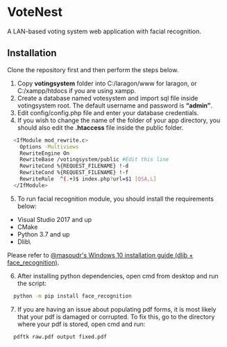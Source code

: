 
# VoteNest

A LAN-based voting system web application with facial recognition.

## Installation

Clone the repository first and then perform the steps below.

1. Copy **votingsystem** folder into C:/laragon/www for laragon, or C:/xampp/htdocs if you are using xampp.
2. Create a database named votesystem and import sql file inside votingsystem root. The default username and password is **“admin”**.
3. Edit config/config.php file and enter your database credentials.
4. If you wish to change the name of the folder of your app directory, you should also edit the **.htaccess** file inside the public folder.

```bash
  <IfModule mod_rewrite.c>
    Options -Multiviews
    RewriteEngine On
    RewriteBase /votingsystem/public #Edit this line
    RewriteCond %{REQUEST_FILENAME} !-d
    RewriteCond %{REQUEST_FILENAME} !-f
    RewriteRule  ^(.+)$ index.php?url=$1 [QSA,L]
  </IfModule>
```
5. To run facial recognition module, you should install the requirements below:
- Visual Studio 2017 and up
- CMake
- Python 3.7 and up
- Dlib\

Please refer to [@masoudr's Windows 10 installation guide (dlib + face_recognition)](https://github.com/ageitgey/face_recognition/issues/175#issue-257710508).

6. After installing python dependencies, open cmd from desktop and run the script:
```bash
  python -m pip install face_recognition
```
7. If you are having an issue about populating pdf forms, it is most likely that your pdf is damaged or corrupted. To fix this, go to the directory where your pdf is stored, open cmd and run:
```bash
  pdftk raw.pdf output fixed.pdf
```
